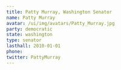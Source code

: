 ```yaml
---
title: Patty Murray, Washington Senator
name: Patty Murray
avatar: /ui/img/avatars/Patty_Murray.jpg
party: democratic
state: washington
type: senator
lasthall: 2010-01-01
phone: 
twitter: PattyMurray
---
```

